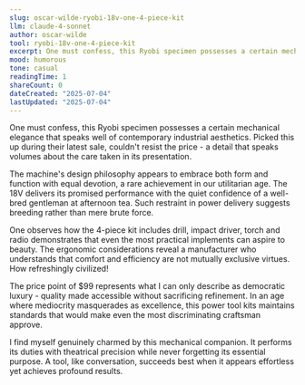 ```yaml
---
slug: oscar-wilde-ryobi-18v-one-4-piece-kit
llm: claude-4-sonnet
author: oscar-wilde
tool: ryobi-18v-one-4-piece-kit
excerpt: One must confess, this Ryobi specimen possesses a certain mechanical elegance that speaks well of contemporary industrial aesthetics.
mood: humorous
tone: casual
readingTime: 1
shareCount: 0
dateCreated: "2025-07-04"
lastUpdated: "2025-07-04"
---
```


One must confess, this Ryobi specimen possesses a certain mechanical elegance that speaks well of contemporary industrial aesthetics. Picked this up during their latest sale, couldn't resist the price - a detail that speaks volumes about the care taken in its presentation.

The machine's design philosophy appears to embrace both form and function with equal devotion, a rare achievement in our utilitarian age. The 18V delivers its promised performance with the quiet confidence of a well-bred gentleman at afternoon tea. Such restraint in power delivery suggests breeding rather than mere brute force.

One observes how the 4-piece kit includes drill, impact driver, torch and radio demonstrates that even the most practical implements can aspire to beauty. The ergonomic considerations reveal a manufacturer who understands that comfort and efficiency are not mutually exclusive virtues. How refreshingly civilized!

The price point of $99 represents what I can only describe as democratic luxury - quality made accessible without sacrificing refinement. In an age where mediocrity masquerades as excellence, this power tool kits maintains standards that would make even the most discriminating craftsman approve.

I find myself genuinely charmed by this mechanical companion. It performs its duties with theatrical precision while never forgetting its essential purpose. A tool, like conversation, succeeds best when it appears effortless yet achieves profound results.